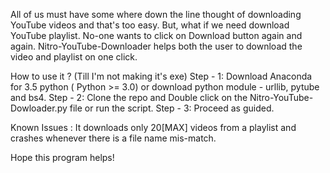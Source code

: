 All of us must have some where down the line thought of downloading YouTube videos and that's too easy. But, what if we need download YouTube playlist. No-one wants to click on Download button again and again.
Nitro-YouTube-Downloader helps both the user to download the video and playlist on one click.

How to use it ? (Till I'm not making it's exe)
Step - 1: Download Anaconda for 3.5 python ( Python >= 3.0) or download python module - urllib, pytube and bs4.
Step - 2: Clone the repo and Double click on the Nitro-YouTube-Dowloader.py file or run the script. 
Step - 3: Proceed as guided.


Known Issues : It downloads only 20[MAX] videos from a playlist and crashes whenever there is a file name mis-match.

Hope this program helps! 

